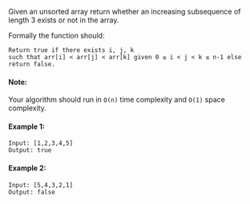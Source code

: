 Given an unsorted array return whether an increasing subsequence of length 3 exists or not in the array.

Formally the function should:
```
Return true if there exists i, j, k 
such that arr[i] < arr[j] < arr[k] given 0 ≤ i < j < k ≤ n-1 else return false.
```

#### Note: 
Your algorithm should run in `O(n)` time complexity and `O(1)` space complexity.

#### Example 1:
```
Input: [1,2,3,4,5]
Output: true
```

#### Example 2:
```
Input: [5,4,3,2,1]
Output: false
```

